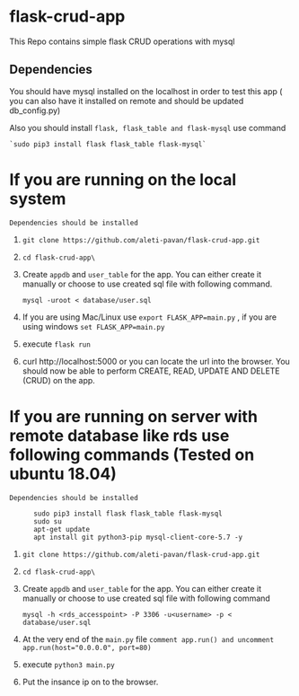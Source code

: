 # flask-crud-app
This Repo contains simple flask CRUD operations with mysql

## Dependencies



You should have mysql installed on the localhost in order to test this app ( you can also have it installed on remote and should be updated db_config.py)

Also you should install `flask, flask_table and flask-mysql` use command

    `sudo pip3 install flask flask_table flask-mysql`


# If you are running on the local system

`Dependencies should be installed`

1. `git clone https://github.com/aleti-pavan/flask-crud-app.git`

2. `cd flask-crud-app\`

3. Create `appdb` and `user_table` for the app. You can either create it manually or choose to use created sql file with following command.

     `mysql -uroot < database/user.sql`


4. If you are using Mac/Linux use `export FLASK_APP=main.py` , if you are using windows `set FLASK_APP=main.py`

5. execute `flask run`

6. curl http://localhost:5000 or you can locate the url into the browser. You should now be able to perform CREATE, READ, UPDATE AND DELETE (CRUD) on the app.



# If you are running on server with remote database like rds use following commands (Tested on ubuntu 18.04)


`Dependencies should be installed`

```   
      sudo pip3 install flask flask_table flask-mysql
      sudo su
      apt-get update
      apt install git python3-pip mysql-client-core-5.7 -y
```

1. `git clone https://github.com/aleti-pavan/flask-crud-app.git`

2. `cd flask-crud-app\`

3. Create `appdb` and `user_table` for the app. You can either create it manually or choose to use created sql file with following command

    `mysql -h <rds_accesspoint> -P 3306 -u<username> -p < database/user.sql`

4. At the very end of the `main.py` file `comment app.run() and uncomment app.run(host="0.0.0.0", port=80)`

5. execute `python3 main.py`

6. Put the insance ip on to the browser.
